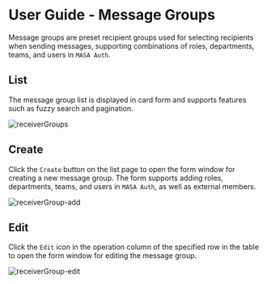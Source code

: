 ﻿# User Guide - Message Groups

Message groups are preset recipient groups used for selecting recipients when sending messages, supporting combinations of roles, departments, teams, and users in `MASA Auth`.

## List

The message group list is displayed in card form and supports features such as fuzzy search and pagination.

![receiverGroups](https://cdn.masastack.com/stack/doc/mc/receiverGroups.png)

## Create

Click the `Create` button on the list page to open the form window for creating a new message group. The form supports adding roles, departments, teams, and users in `MASA Auth`, as well as external members.

![receiverGroup-add](https://cdn.masastack.com/stack/doc/mc/receiverGroup-add.png)

## Edit

Click the `Edit` icon in the operation column of the specified row in the table to open the form window for editing the message group.

![receiverGroup-edit](https://cdn.masastack.com/stack/doc/mc/receiverGroup-edit.png)